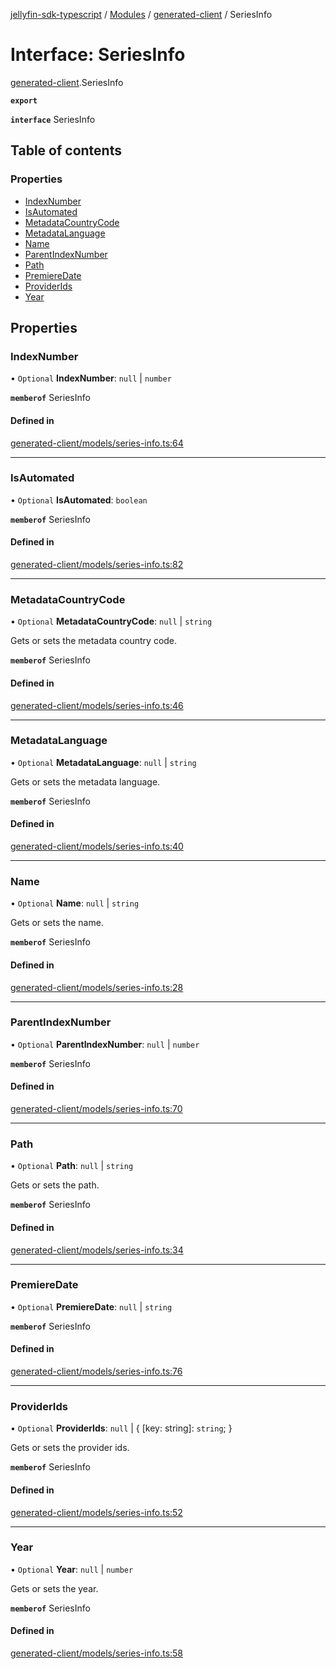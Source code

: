 [jellyfin-sdk-typescript](../README.md) / [Modules](../modules.md) / [generated-client](../modules/generated_client.md) / SeriesInfo

# Interface: SeriesInfo

[generated-client](../modules/generated_client.md).SeriesInfo

**`export`**

**`interface`** SeriesInfo

## Table of contents

### Properties

- [IndexNumber](generated_client.SeriesInfo.md#indexnumber)
- [IsAutomated](generated_client.SeriesInfo.md#isautomated)
- [MetadataCountryCode](generated_client.SeriesInfo.md#metadatacountrycode)
- [MetadataLanguage](generated_client.SeriesInfo.md#metadatalanguage)
- [Name](generated_client.SeriesInfo.md#name)
- [ParentIndexNumber](generated_client.SeriesInfo.md#parentindexnumber)
- [Path](generated_client.SeriesInfo.md#path)
- [PremiereDate](generated_client.SeriesInfo.md#premieredate)
- [ProviderIds](generated_client.SeriesInfo.md#providerids)
- [Year](generated_client.SeriesInfo.md#year)

## Properties

### IndexNumber

• `Optional` **IndexNumber**: ``null`` \| `number`

**`memberof`** SeriesInfo

#### Defined in

[generated-client/models/series-info.ts:64](https://github.com/thornbill/jellyfin-sdk-typescript/blob/e430881/src/generated-client/models/series-info.ts#L64)

___

### IsAutomated

• `Optional` **IsAutomated**: `boolean`

**`memberof`** SeriesInfo

#### Defined in

[generated-client/models/series-info.ts:82](https://github.com/thornbill/jellyfin-sdk-typescript/blob/e430881/src/generated-client/models/series-info.ts#L82)

___

### MetadataCountryCode

• `Optional` **MetadataCountryCode**: ``null`` \| `string`

Gets or sets the metadata country code.

**`memberof`** SeriesInfo

#### Defined in

[generated-client/models/series-info.ts:46](https://github.com/thornbill/jellyfin-sdk-typescript/blob/e430881/src/generated-client/models/series-info.ts#L46)

___

### MetadataLanguage

• `Optional` **MetadataLanguage**: ``null`` \| `string`

Gets or sets the metadata language.

**`memberof`** SeriesInfo

#### Defined in

[generated-client/models/series-info.ts:40](https://github.com/thornbill/jellyfin-sdk-typescript/blob/e430881/src/generated-client/models/series-info.ts#L40)

___

### Name

• `Optional` **Name**: ``null`` \| `string`

Gets or sets the name.

**`memberof`** SeriesInfo

#### Defined in

[generated-client/models/series-info.ts:28](https://github.com/thornbill/jellyfin-sdk-typescript/blob/e430881/src/generated-client/models/series-info.ts#L28)

___

### ParentIndexNumber

• `Optional` **ParentIndexNumber**: ``null`` \| `number`

**`memberof`** SeriesInfo

#### Defined in

[generated-client/models/series-info.ts:70](https://github.com/thornbill/jellyfin-sdk-typescript/blob/e430881/src/generated-client/models/series-info.ts#L70)

___

### Path

• `Optional` **Path**: ``null`` \| `string`

Gets or sets the path.

**`memberof`** SeriesInfo

#### Defined in

[generated-client/models/series-info.ts:34](https://github.com/thornbill/jellyfin-sdk-typescript/blob/e430881/src/generated-client/models/series-info.ts#L34)

___

### PremiereDate

• `Optional` **PremiereDate**: ``null`` \| `string`

**`memberof`** SeriesInfo

#### Defined in

[generated-client/models/series-info.ts:76](https://github.com/thornbill/jellyfin-sdk-typescript/blob/e430881/src/generated-client/models/series-info.ts#L76)

___

### ProviderIds

• `Optional` **ProviderIds**: ``null`` \| { [key: string]: `string`;  }

Gets or sets the provider ids.

**`memberof`** SeriesInfo

#### Defined in

[generated-client/models/series-info.ts:52](https://github.com/thornbill/jellyfin-sdk-typescript/blob/e430881/src/generated-client/models/series-info.ts#L52)

___

### Year

• `Optional` **Year**: ``null`` \| `number`

Gets or sets the year.

**`memberof`** SeriesInfo

#### Defined in

[generated-client/models/series-info.ts:58](https://github.com/thornbill/jellyfin-sdk-typescript/blob/e430881/src/generated-client/models/series-info.ts#L58)
